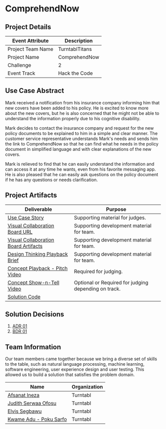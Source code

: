  
# ComprehendNow

## Project Details

| Event Attribute| Description    |
| --- |----------------|
| Project Team Name | TurntablTitans |
| Project Name | ComprehendNow       |
| Challenge | 2              |
| Event Track | Hack the Code  |

## Use Case Abstract

Mark received a notification from his insurance company informing him that new covers have been added to his policy. He is excited to know more about the new covers, but he is also concerned that he might not be able to understand the information properly due to his cognitive disability.

Mark decides to contact the insurance company and request for the new policy documents to be explained to him in a simple and clear manner. The customer service representative understands Mark's needs and sends him the link to ComprehendNow so that he can find what he needs in the policy document in simplified language and with clear explanations of the new covers.

Mark is relieved to find that he can easily understand the information and can access it at any time he wants, even from his favorite messaging app. He is also pleased that he can easily ask questions on the policy document if he has any questions or needs clarification.

## Project Artifacts
<!--- Template Instructions  
  Complete the table below. Replace URLs where necessary.

    1. Use Case: Markdown file describing the story with support by UML diagrams. Remember to update filename if you renamed the original template.
    2. Visual Collaboration Board Details: Provide a link to the teams Board and/or export the whiteboard used for team brainstorming and provide link to file or folder where the artifacts are persisted. Since FREE Boards may not be available long term you should consider both options.   
    3. Design Thinking Playback Brief: PowerPoint Presentation used to convey results of Design Thinking activities and record Pitch Video.
    4. Concept Playback Pitch Video: URL to Pitch Video recording conveying project problem statement and What/Why/Wow elements.
    5. Concept Show-n-Tell Video: URL Recording of a running solution to the proposed concept. 
    6. Code: URL to the code Readme file. 

    WARNINGS: 
    1. Judges will stop listening to Pitch Video after the 2 minute mark so do not exceed the limit.
    2. Judges will use the links in the table below; Fix all broken links.
--->

| Deliverable                                                                                                                                                                              | Purpose |
|------------------------------------------------------------------------------------------------------------------------------------------------------------------------------------------| --- |
| [Use Case Story](./hackproject/usecases/usecase.md)                                                                                                                                      | Supporting material for judges. | 
| [Visual Collaboration Board URL](https://app.mural.co/t/turntabltitans6057/m/turntabltitans6057/1683468948643/5f30d3fe5a4326ceae53c12e414204e3c3f6ef00?sender=u88b5004d2f886360870e4376) | Supporting development material for team. | 
| [Visual Collaboration Board Artifacts](./hackproject/media/board)                                                                                                                        | Supporting development material for team. | 
| [Design Thinking Playback Brief](./presentations/playback-brief.ppt)                                                                                                                     | Supporting development material for team. | 
| [Concept Playback - Pitch Video](./media/videos/pitch-video.mp4)                                                                                                                         |  Required for judging. | 
| [Concept Show-n-Tell Video](./media/videos/demo-video.mp4)                                                                                                                               | Optional or Required for judging depending on track. | 
| [Solution Code](./hackproject/README.md)                                                                                                                                                 | | Supporting material for judging depending on track.   | 

## Solution Decisions

1. [ADR 01](./decisions/adr-01.md)
2. [BDR 01](./hackproject/decisions/bdr-01.md)

## Team Information

Our team members came together because we bring a diverse set of skills to the table, such as natural language processing, machine learning, software engineering, user experience design and user testing.  This allowed us to build a solution that satisfies the problem domain.

| Name                                 | Organization |
|--------------------------------------|--------------|
| [Afsanat Ineza](social-url)          | Turntabl     |
| [Judith Serwaa Ofosu](social-url)    | Turntabl     |
| [Elvis Segbawu](social-url)          | Turntabl     |
| [Kwame Adu - Poku Sarfo](social-url) | Turntabl     |